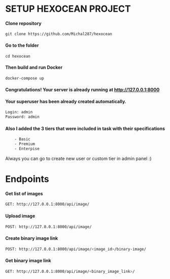 # SETUP HEXOCEAN PROJECT

#### Clone repository
```
git clone https://github.com/Michal287/hexocean
```
#### Go to the folder
```
cd hexocean
```
#### Then build and run Docker
```bash
docker-compose up
```
#### Congratulations! Your server is already running at http://127.0.0.1:8000
#### Your superuser has been already created automatically. 
```bash
Login: admin
Password: admin
```

#### Also I added the 3 tiers that were included in task with their specifications
```bash
    - Basic
    - Premium
    - Enterpise
```   
Always you can go to create new user or custom tier in admin panel :)

# Endpoints</h1>

#### Get list of images
```bash
GET: http://127.0.0.1:8000/api/image/
```


#### Upload image
```bash
POST: http://127.0.0.1:8000/api/image/
```


#### Create binary image link
```bash
POST: http://127.0.0.1:8000/api/image/<image_id>/binary-image/
```


#### Get binary image link
```bash
GET: http://127.0.0.1:8000/api/image/<binary_image_link>/
```






